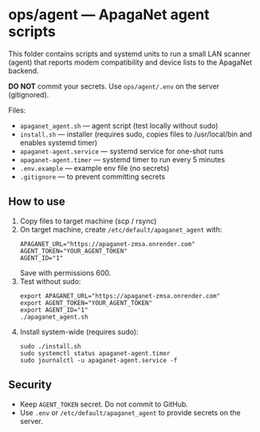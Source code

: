 # ops/agent — ApagaNet agent scripts

This folder contains scripts and systemd units to run a small LAN scanner (agent) that reports modem compatibility
and device lists to the ApagaNet backend.

**DO NOT** commit your secrets. Use `ops/agent/.env` on the server (gitignored).

Files:
- `apaganet_agent.sh` — agent script (test locally without sudo)
- `install.sh` — installer (requires sudo, copies files to /usr/local/bin and enables systemd timer)
- `apaganet-agent.service` — systemd service for one-shot runs
- `apaganet-agent.timer` — systemd timer to run every 5 minutes
- `.env.example` — example env file (no secrets)
- `.gitignore` — to prevent committing secrets

## How to use

1. Copy files to target machine (scp / rsync)
2. On target machine, create `/etc/default/apaganet_agent` with:
   ```
   APAGANET_URL="https://apaganet-zmsa.onrender.com"
   AGENT_TOKEN="YOUR_AGENT_TOKEN"
   AGENT_ID="1"
   ```
   Save with permissions 600.
3. Test without sudo:
   ```
   export APAGANET_URL="https://apaganet-zmsa.onrender.com"
   export AGENT_TOKEN="YOUR_AGENT_TOKEN"
   export AGENT_ID="1"
   ./apaganet_agent.sh
   ```
4. Install system-wide (requires sudo):
   ```
   sudo ./install.sh
   sudo systemctl status apaganet-agent.timer
   sudo journalctl -u apaganet-agent.service -f
   ```

## Security
- Keep `AGENT_TOKEN` secret. Do not commit to GitHub.
- Use `.env` or `/etc/default/apaganet_agent` to provide secrets on the server.
